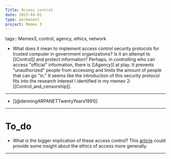 ```yaml
---
Title: Access control
date: 2023-04-01
type: permanent
project: Memex 3
---
```


tags::  Memex3, control, agency, ethics, network

- What does it mean to implement access control security protocols for trusted computer in government organizations? Is it an attempt to [[Control]] and protect information? Perhaps, in controlling who can access "official" information, there is [[Agency]] at play. It prevents "unauthorized" people from accessing and limits the amount of people that can go "in." It seems like the introduction of this security protocol fits into the research interest I identified in my memex 2: [[Control_and_censorship]].

---

- [[@denningARPANETTwentyYears1991]]

---

# To_do

- What is the bigger implication of these access control? This [article](http://www.jstor.org/stable/40293312) could provide some insight about the ethics of access more generally.

---
